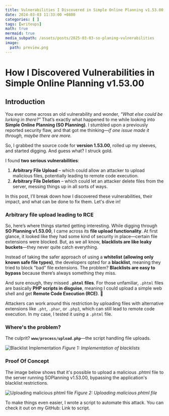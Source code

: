 ```yaml
---
title: Vulnerabilities I Discovered in Simple Online Planning v1.53.00
date: 2024-03-03 11:33:00 +0800
categories: [ ]
tags: [writeups]
math: true
mermaid: true
media_subpath: /assets/posts/2025-03-03-so-planing-vulnerabilities
image:
  path: preview.png
---
```


# How I Discovered Vulnerabilities in Simple Online Planning v1.53.00  

## Introduction  

You ever come across an old vulnerability and wonder, *“What else could be lurking in there?”* That’s exactly what happened to me while looking into **Simple Online Planning (SO Planning)**. I stumbled upon a previously reported security flaw, and that got me thinking—*if one issue made it through, maybe there are more.*  

So, I grabbed the source code for **version 1.53.00**, rolled up my sleeves, and started digging. And guess what? I struck gold.  

I found **two serious vulnerabilities**:  

1. **Arbitrary File Upload** – which could allow an attacker to upload malicious files, potentially leading to remote code execution.  
2. **Arbitrary File Deletion** – which could let an attacker delete files from the server, messing things up in all sorts of ways.  

In this post, I’ll break down how I discovered these vulnerabilities, their impact, and what can be done to fix them. Let's dive in!


### Arbitrary file upload leading to RCE

So, here’s where things started getting interesting. While digging through **SO Planning v1.53.00**, I came across its **file upload functionality**. At first glance, it looked like they had some kind of security in place—certain file extensions were blocked. But, as we all know, **blacklists are like leaky buckets**—they never quite catch everything.  

Instead of taking the safer approach of using a **whitelist (allowing only known safe file types)**, the developers opted for a **blacklist**, meaning they tried to block "bad" file extensions. The problem? **Blacklists are easy to bypass** because there’s always something they miss.  

And sure enough, they missed **`.phtml` files**. For those unfamiliar, `.phtml` files are basically **PHP scripts in disguise**, meaning I could upload a simple web shell and get **Remote Code Execution (RCE)**. 😬  

Attackers can work around this restriction by uploading files with alternative extensions like `.pht`, `.phar`, or `.php3`, which can still lead to remote code execution. In my case, I tested it using a `.phtml` file.

### Where's the problem?  
The culprit? **`www/process/upload.php`**—the script handling file uploads.

![Blacklist Implementation](allowed_file_extensions_in_code.png)
*Figure 1: Implementation of blacklists*  

### Proof Of Concept
The image below shows that it's possible to upload a malicious .phtml file to the server running SOPlanning v1.53.00, bypassing the application's blacklist restrictions.

![Uploading malicious phtml file](file_upload_vuln_soplanning.png)
*Figure 2: Uploading malicious phtml file*

To make things even easier, I wrote a script to automate this attack. You can check it out on my GitHub: Link to script.
